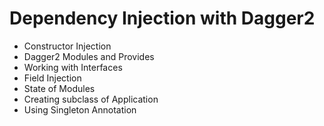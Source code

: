 # Dependency Injection with Dagger2

- Constructor Injection
- Dagger2 Modules and Provides
- Working with Interfaces
- Field Injection
- State of Modules
- Creating subclass of Application
- Using Singleton Annotation